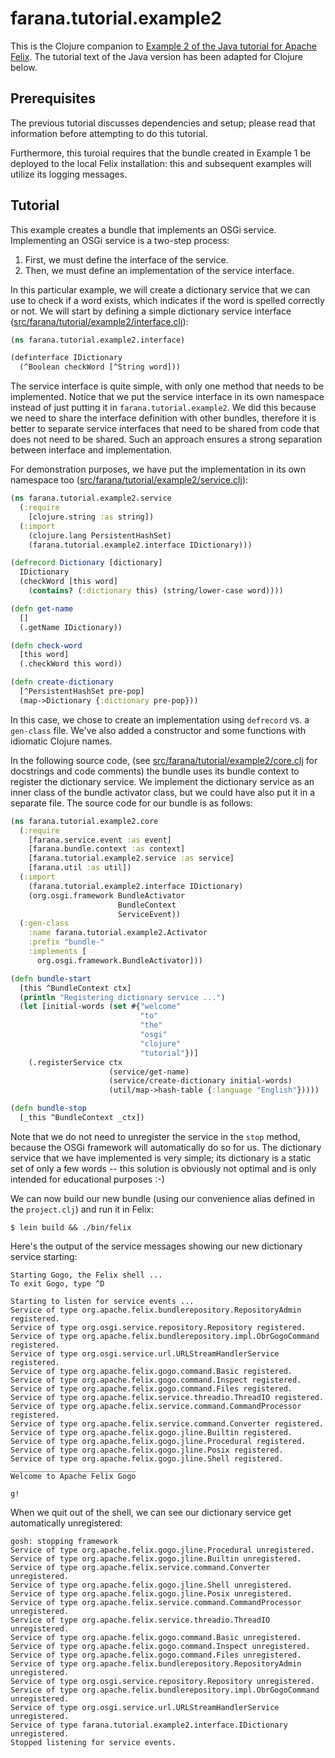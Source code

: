 # farana.tutorial.example2

This is the Clojure companion to [Example 2 of the Java tutorial for Apache Felix](http://felix.apache.org/documentation/tutorials-examples-and-presentations/apache-felix-osgi-tutorial/apache-felix-tutorial-example-2.html).
The tutorial text of the Java version has been adapted for Clojure below.


## Prerequisites

The previous tutorial discusses dependencies and setup; please read that
information before attempting to do this tutorial.

Furthermore, this turoial requires that the bundle created in Example 1 be
deployed to the local Felix installation: this and subsequent examples will
utilize its logging messages.


## Tutorial

This example creates a bundle that implements an OSGi service. Implementing an
OSGi service is a two-step process:

1. First, we must define the interface of the service.
1. Then, we must define an implementation of the service interface.

In this particular example, we will create a dictionary service that we can
use to check if a word exists, which indicates if the word is spelled
correctly or not. We will start by defining a simple dictionary service
interface
([src/farana/tutorial/example2/interface.clj](src/farana/tutorial/example2/interface.clj)):

```clj
(ns farana.tutorial.example2.interface)

(definterface IDictionary
  (^Boolean checkWord [^String word]))
```

The service interface is quite simple, with only one method that needs to be
implemented. Notice that we put the service interface in its own namespace
instead of just putting it in `farana.tutorial.example2`. We did this because
we need to share the interface definition with other bundles, therefore it is
better to separate service interfaces that need to be shared from code that
does not need to be shared. Such an approach ensures a strong separation
between interface and implementation.

For demonstration purposes, we have put the implementation in its own namespace
too
([src/farana/tutorial/example2/service.clj](src/farana/tutorial/example2/service.clj)):

```clj
(ns farana.tutorial.example2.service
  (:require
    [clojure.string :as string])
  (:import
    (clojure.lang PersistentHashSet)
    (farana.tutorial.example2.interface IDictionary)))

(defrecord Dictionary [dictionary]
  IDictionary
  (checkWord [this word]
    (contains? (:dictionary this) (string/lower-case word))))

(defn get-name
  []
  (.getName IDictionary))

(defn check-word
  [this word]
  (.checkWord this word))

(defn create-dictionary
  [^PersistentHashSet pre-pop]
  (map->Dictionary {:dictionary pre-pop}))
```

In this case, we chose to create an implementation using `defrecord` vs. a
`gen-class` file. We've also added a constructor and some functions with
idiomatic Clojure names.

In the following source code,
(see [src/farana/tutorial/example2/core.clj](src/farana/tutorial/example2/core.clj)
for docstrings and code comments) the bundle uses its bundle context to register the
dictionary service. We implement the dictionary service as an inner class of
the bundle activator class, but we could have also put it in a separate file.
The source code for our bundle is as follows:

```clj
(ns farana.tutorial.example2.core
  (:require
    [farana.service.event :as event]
    [farana.bundle.context :as context]
    [farana.tutorial.example2.service :as service]
    [farana.util :as util])
  (:import
    (farana.tutorial.example2.interface IDictionary)
    (org.osgi.framework BundleActivator
                        BundleContext
                        ServiceEvent))
  (:gen-class
    :name farana.tutorial.example2.Activator
    :prefix "bundle-"
    :implements [
      org.osgi.framework.BundleActivator]))

(defn bundle-start
  [this ^BundleContext ctx]
  (println "Registering dictionary service ...")
  (let [initial-words (set #{"welcome"
                             "to"
                             "the"
                             "osgi"
                             "clojure"
                             "tutorial"})]
    (.registerService ctx
                      (service/get-name)
                      (service/create-dictionary initial-words)
                      (util/map->hash-table {:language "English"}))))

(defn bundle-stop
  [_this ^BundleContext _ctx])
```

Note that we do not need to unregister the service in the `stop` method,
because the OSGi framework will automatically do so for us. The dictionary
service that we have implemented is very simple; its dictionary is a static
set of only a few words -- this solution is obviously not optimal and is only
intended for educational purposes :-)

We can now build our new bundle (using our convenience alias defined in the
`project.clj`) and run it in Felix:

```
$ lein build && ./bin/felix
```

Here's the output of the service messages showing our new dictionary service
starting:

```
Starting Gogo, the Felix shell ...
To exit Gogo, type ^D

Starting to listen for service events ...
Service of type org.apache.felix.bundlerepository.RepositoryAdmin registered.
Service of type org.osgi.service.repository.Repository registered.
Service of type org.apache.felix.bundlerepository.impl.ObrGogoCommand registered.
Service of type org.osgi.service.url.URLStreamHandlerService registered.
Service of type org.apache.felix.gogo.command.Basic registered.
Service of type org.apache.felix.gogo.command.Inspect registered.
Service of type org.apache.felix.gogo.command.Files registered.
Service of type org.apache.felix.service.threadio.ThreadIO registered.
Service of type org.apache.felix.service.command.CommandProcessor registered.
Service of type org.apache.felix.service.command.Converter registered.
Service of type org.apache.felix.gogo.jline.Builtin registered.
Service of type org.apache.felix.gogo.jline.Procedural registered.
Service of type org.apache.felix.gogo.jline.Posix registered.
Service of type org.apache.felix.gogo.jline.Shell registered.
____________________________
Welcome to Apache Felix Gogo

g!
```

When we quit out of the shell, we can see our dictionary service get
automatically unregistered:

```
gosh: stopping framework
Service of type org.apache.felix.gogo.jline.Procedural unregistered.
Service of type org.apache.felix.gogo.jline.Builtin unregistered.
Service of type org.apache.felix.service.command.Converter unregistered.
Service of type org.apache.felix.gogo.jline.Shell unregistered.
Service of type org.apache.felix.gogo.jline.Posix unregistered.
Service of type org.apache.felix.service.command.CommandProcessor unregistered.
Service of type org.apache.felix.service.threadio.ThreadIO unregistered.
Service of type org.apache.felix.gogo.command.Basic unregistered.
Service of type org.apache.felix.gogo.command.Inspect unregistered.
Service of type org.apache.felix.gogo.command.Files unregistered.
Service of type org.apache.felix.bundlerepository.RepositoryAdmin unregistered.
Service of type org.osgi.service.repository.Repository unregistered.
Service of type org.apache.felix.bundlerepository.impl.ObrGogoCommand unregistered.
Service of type org.osgi.service.url.URLStreamHandlerService unregistered.
Service of type farana.tutorial.example2.interface.IDictionary unregistered.
Stopped listening for service events.
```
